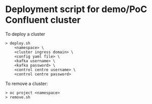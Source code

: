 # Deployment script for demo/PoC Confluent cluster

To deploy a cluster

```
> deploy.sh 
    <namespace> \
    <cluster ingress domain> \
    <config yaml file> \
    <kafka username> \
    <kafka password> \
    <control centre username> \
    <control centre password>
```

To remove a cluster:

```
> oc project <namespace>
> remove.sh
```
